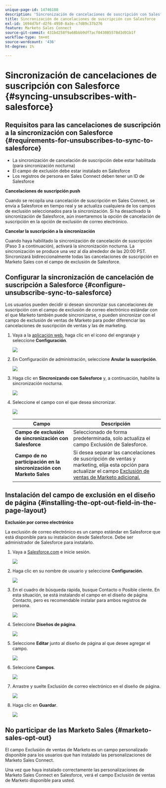 ```yaml
---
unique-page-id: 14746188
description: 'Sincronización de cancelaciones de suscripción con Salesforce: documentación de Marketo: documentación del producto'
title: Sincronización de cancelaciones de suscripción con Salesforce
exl-id: 1694d7bf-d2f6-4950-8a3e-c7d89c37b276
feature: Marketo Sales Connect
source-git-commit: 431bd258f9a68bbb9df7acf043085578d3d91b1f
workflow-type: tm+mt
source-wordcount: '436'
ht-degree: 1%

---
```


# Sincronización de cancelaciones de suscripción con Salesforce {#syncing-unsubscribes-with-salesforce}

## Requisitos para las cancelaciones de suscripción a la sincronización con Salesforce {#requirements-for-unsubscribes-to-sync-to-salesforce}

* La sincronización de cancelación de suscripción debe estar habilitada (para sincronización nocturna)
* El campo de exclusión debe estar instalado en Salesforce
* Los registros de persona en Sales Connect deben tener un ID de Salesforce

**Cancelaciones de suscripción push**

Cuando se recopila una cancelación de suscripción en Sales Connect, se envía a Salesforce en tiempo real y se actualiza cualquiera de los campos de exclusión seleccionados para la sincronización. Si ha desactivado la sincronización de Salesforce, aún insertaremos la opción de cancelación de suscripción en la opción de exclusión de correo electrónico.

**Cancelar la suscripción a la sincronización**

Cuando haya habilitado la sincronización de cancelación de suscripción (Paso 3 a continuación), activará la sincronización nocturna. La sincronización se produce una vez al día alrededor de las 20:00 PST. Sincronizará bidireccionalmente todas las cancelaciones de suscripción en Marketo Sales con el campo de exclusión de Salesforce.

## Configurar la sincronización de cancelación de suscripción a Salesforce {#configure-unsubscribe-sync-to-salesforce}

Los usuarios pueden decidir si desean sincronizar sus cancelaciones de suscripción con el campo de exclusión de correo electrónico estándar con el que Marketo también puede sincronizarse, o pueden sincronizar con el campo de exclusión de ventas de Marketo para poder diferenciar las cancelaciones de suscripción de ventas y las de marketing.

1. Vaya a la [aplicación web](https://toutapp.com/login), haga clic en el icono del engranaje y seleccione **Configuración**.

   ![](assets/one-1.png)

1. En Configuración de administración, seleccione **Anular la suscripción**.

   ![](assets/two-2.png)

1. Haga clic en **Sincronizando con Salesforce** y, a continuación, habilite la sincronización nocturna.

   ![](assets/three-2.png)

1. Seleccione el campo con el que desea sincronizar.

   ![](assets/4.png)

   | Campo | Descripción |
   |---|---|
   | **Campo de exclusión de sincronización con Salesforce** | Seleccionado de forma predeterminada, solo actualiza el campo Exclusión de Salesforce. |
   | **Campo de no participación en la sincronización con Marketo Sales** | Si desea separar las cancelaciones de suscripción de ventas y marketing, elija esta opción para actualizar el campo [Exclusión de ventas de Marketo adicional.](#msoo) |

## Instalación del campo de exclusión en el diseño de página {#installing-the-opt-out-field-in-the-page-layout}

**Exclusión por correo electrónico**

La exclusión de correo electrónico es un campo estándar en Salesforce que está disponible para su instalación desde Salesforce. Debe ser administrador de Salesforce para instalarlo.

1. Vaya a [Salesforce.com](https://salesforce.com) e inicie sesión.

   ![](assets/five-1.png)

1. Haga clic en su nombre de usuario y seleccione **Configuración**.

   ![](assets/six-1.png)

1. En el cuadro de búsqueda rápida, busque Contacto o Posible cliente. En esta situación, se está instalando el campo en el diseño de página Contacto, pero es recomendable instalar para ambos registros de persona.

   ![](assets/seven-1.png)

1. Seleccione **Diseños de página**.

   ![](assets/eight-1.png)

1. Seleccione **Editar** junto al diseño de página al que desee agregar el campo.

   ![](assets/nine.png)

1. Seleccione **Campos**.

   ![](assets/ten.png)

1. Arrastre y suelte Exclusión de correo electrónico en el diseño de página.

   ![](assets/11.png)

1. Haga clic en **Guardar**.

   ![](assets/twelve.png)

## No participar de las Marketo Sales {#marketo-sales-opt-out}

El campo Exclusión de ventas de Marketo es un campo personalizado disponible para los usuarios que han instalado las personalizaciones de Marketo Sales Connect.

Una vez que haya instalado correctamente las personalizaciones de Marketo Sales Connect en Salesforce, verá el campo Exclusión de ventas de Marketo disponible para usted.
